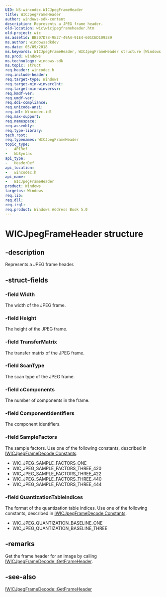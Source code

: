 ```yaml
---
UID: NS:wincodec.WICJpegFrameHeader
title: WICJpegFrameHeader
author: windows-sdk-content
description: Represents a JPEG frame header.
old-location: wic\wicjpegframeheader.htm
old-project: wic
ms.assetid: BB207D78-9E27-49A4-91E4-601CED109389
ms.author: windowssdkdev
ms.date: 05/09/2018
ms.keywords: WICJpegFrameHeader, WICJpegFrameHeader structure [Windows Imaging Component], wic.wicjpegframeheader, wincodec/WICJpegFrameHeader
ms.prod: windows
ms.technology: windows-sdk
ms.topic: struct
req.header: wincodec.h
req.include-header: 
req.target-type: Windows
req.target-min-winverclnt: 
req.target-min-winversvr: 
req.kmdf-ver: 
req.umdf-ver: 
req.ddi-compliance: 
req.unicode-ansi: 
req.idl: Wincodec.idl
req.max-support: 
req.namespace: 
req.assembly: 
req.type-library: 
tech.root: 
req.typenames: WICJpegFrameHeader
topic_type:
-	APIRef
-	kbSyntax
api_type:
-	HeaderDef
api_location:
-	wincodec.h
api_name:
-	WICJpegFrameHeader
product: Windows
targetos: Windows
req.lib: 
req.dll: 
req.irql: 
req.product: Windows Address Book 5.0
---
```


# WICJpegFrameHeader structure


## -description


Represents a JPEG frame header.


## -struct-fields




### -field Width

The width of the JPEG frame.


### -field Height

The height of the JPEG frame.


### -field TransferMatrix

The transfer matrix of the JPEG frame.


### -field ScanType

The scan type of the JPEG frame.


### -field cComponents

The number of components in the frame.


### -field ComponentIdentifiers

The component identifiers.


### -field SampleFactors

The sample factors. Use one of the following constants, described in <a href="https://msdn.microsoft.com/6C0139F3-DA3E-4D7C-80D5-BC8C2D76C6A9">IWICJpegFrameDecode Constants</a>.

<ul>
<li>WIC_JPEG_SAMPLE_FACTORS_ONE</li>
<li>WIC_JPEG_SAMPLE_FACTORS_THREE_420</li>
<li>WIC_JPEG_SAMPLE_FACTORS_THREE_422</li>
<li>WIC_JPEG_SAMPLE_FACTORS_THREE_440</li>
<li>WIC_JPEG_SAMPLE_FACTORS_THREE_444</li>
</ul>

### -field QuantizationTableIndices

The format of the quantization table indices. Use one of the following constants, described in <a href="https://msdn.microsoft.com/6C0139F3-DA3E-4D7C-80D5-BC8C2D76C6A9">IWICJpegFrameDecode Constants</a>.

<ul>
<li>WIC_JPEG_QUANTIZATION_BASELINE_ONE</li>
<li>WIC_JPEG_QUANTIZATION_BASELINE_THREE </li>
</ul>

## -remarks



Get the frame header for an image by calling <a href="https://msdn.microsoft.com/CE29251F-C2E2-422B-B6BD-034D6B479009">IWICJpegFrameDecode::GetFrameHeader</a>.




## -see-also




<a href="https://msdn.microsoft.com/CE29251F-C2E2-422B-B6BD-034D6B479009">IWICJpegFrameDecode::GetFrameHeader</a>
 

 


